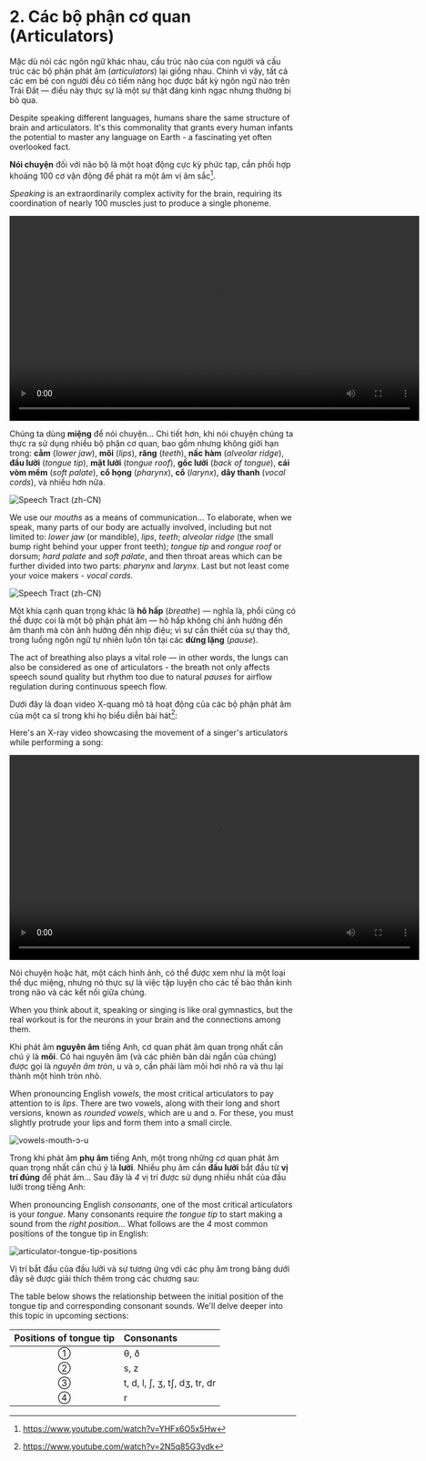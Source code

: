 # 2. Các bộ phận cơ quan (Articulators)

Mặc dù nói các ngôn ngữ khác nhau, cấu trúc não của con người và cấu trúc các bộ phận phát âm (_articulators_) lại giống nhau. Chính vì vậy, tất cả các em bé con người đều có tiềm năng học được bất kỳ ngôn ngữ nào trên Trái Đất — điều này thực sự là một sự thật đáng kinh ngạc nhưng thường bị bỏ qua.

Despite speaking different languages, humans share the same structure of brain and articulators. It's this commonality that grants every human infants the potential to master any language on Earth - a fascinating yet often overlooked fact.

**Nói chuyện** đối với não bộ là một hoạt động cực kỳ phức tạp, cần phối hợp khoảng 100 cơ vận động để phát ra một âm vị âm sắc[^1].

_Speaking_ is an extraordinarily complex activity for the brain, requiring its coordination of nearly 100 muscles just to produce a single phoneme.

<video controls width="720"> <source src="/videos/speech-form-brain-signals.mp4" type="video/mp4"></source>Your browser does not support the video tag. </video>

Chúng ta dùng **miệng** để nói chuyện... Chi tiết hơn, khi nói chuyện chúng ta thực ra sử dụng nhiều bộ phận cơ quan, bao gồm nhưng không giới hạn trong: **cằm** (_lower jaw_), **môi** (_lips_), **răng** (_teeth_), **nấc hàm** (_alveolar ridge_), **đầu lưỡi** (_tongue tip_), **mặt lưỡi** (_tongue roof_), **gốc lưỡi** (_back of tongue_), **cái vòm mềm** (_soft palate_), **cổ họng** (_pharynx_), **cổ** (_larynx_), **dây thanh** (_vocal cords_), và nhiều hơn nữa.

![Speech Tract (zh-CN)](/images/articulators-cn.svg)

We use our _mouths_ as a means of communication... To elaborate, when we speak, many parts of our body are actually involved, including but not limited to: _lower jaw_ (or mandible), _lips_, _teeth_; _alveolar ridge_ (the small bump right behind your upper front teeth); _tongue tip_ and _rongue roof_ or dorsum; _hard palate_ and _soft palate_, and then throat areas which can be further divided into two parts: _pharynx_ and _larynx_. Last but not least come your voice makers - _vocal cords._

![Speech Tract (zh-CN)](/images/articulators-en.svg)

Một khía cạnh quan trọng khác là **hô hấp** (_breathe_) — nghĩa là, phổi cũng có thể được coi là một bộ phận phát âm — hô hấp không chỉ ảnh hưởng đến âm thanh mà còn ảnh hưởng đến nhịp điệu; vì sự cần thiết của sự thay thở, trong luồng ngôn ngữ tự nhiên luôn tồn tại các **dừng lặng** (_pause_).

The act of breathing also plays a vital role — in other words, the lungs can also be considered as one of articulators - the breath not only affects speech sound quality but rhythm too due to natural _pauses_ for airflow regulation during continuous speech flow.

Dưới đây là đoạn video X-quang mô tả hoạt động của các bộ phận phát âm của một ca sĩ trong khi họ biểu diễn bài hát[^2]:

Here's an X-ray video showcasing the movement of a singer's articulators while performing a song:

<video controls width="720"> <source src="/videos/articulator-movement-singing.mp4" type="video/mp4"></source>Your browser does not support the video tag. </video>

Nói chuyện hoặc hát, một cách hình ảnh, có thể được xem như là một loại thể dục miệng, nhưng nó thực sự là việc tập luyện cho các tế bào thần kinh trong não và các kết nối giữa chúng.

When you think about it, speaking or singing is like oral gymnastics, but the real workout is for the neurons in your brain and the connections among them.

Khi phát âm **nguyên âm** tiếng Anh, cơ quan phát âm quan trọng nhất cần chú ý là **môi**. Có hai nguyên âm (và các phiên bản dài ngắn của chúng) được gọi là _nguyên âm tròn_, <span class="pho">u</span> và <span class="pho">ɔ</span>, cần phải làm môi hơi nhô ra và thu lại thành một hình tròn nhỏ.

When pronouncing English _vowels_, the most critical articulators to pay attention to is _lips_. There are two vowels, along with their long and short versions, known as _rounded vowels_, which are <span class="pho">u</span> and <span class="pho">ɔ</span>. For these, you must slightly protrude your lips and form them into a small circle.

![vowels-mouth-ɔ-u](/images/vowels-mouth-ɔ-u.svg)

Trong khi phát âm **phụ âm** tiếng Anh, một trong những cơ quan phát âm quan trọng nhất cần chú ý là **lưỡi**. Nhiều phụ âm cần **đầu lưỡi** bắt đầu từ **vị trí đúng** để phát âm... Sau đây là _4_ vị trí được sử dụng nhiều nhất của đầu lưỡi trong tiếng Anh:

When pronouncing English _consonants_, one of the most critical articulators is your _tongue_. Many consonants require _the tongue tip_ to start making a sound from the _right position_... What follows are the _4_ most common positions of the tongue tip in English:

![articulator-tongue-tip-positions](/images/articulator-tongue-tip-positions.svg)

Vị trí bắt đầu của đầu lưỡi và sự tương ứng với các phụ âm trong bảng dưới đây sẽ được giải thích thêm trong các chương sau:

The table below shows the relationship between the initial position of the tongue tip and corresponding consonant sounds. We'll delve deeper into this topic in upcoming sections:

| Positions of tongue tip | Consonants                                                                                                                                                                                                                                                     |
| :---------------------: | :------------------------------------------------------------------------------------------------------------------------------------------------------------------------------------------------------------------------------------------------------------- |
|            ①            | <span class="pho">θ</span>, <span class="pho">ð</span>                                                                                                                                                                                                         |
|            ②            | <span class="pho">s</span>, <span class="pho">z</span>                                                                                                                                                                                                         |
|            ③            | <span class="pho">t</span>, <span class="pho">d</span>, <span class="pho">l</span>, <span class="pho">ʃ</span>, <span class="pho">ʒ</span>, <span class="pho">tʃ</span>, <span class="pho">dʒ</span>, <span class="pho">tr</span>, <span class="pho">dr</span> |
|            ④            | <span class="pho">r</span>                                                                                                                                                                                                                                     |

[^1]: https://www.youtube.com/watch?v=YHFx6O5x5Hw
[^2]: https://www.youtube.com/watch?v=2N5q85G3ydk
